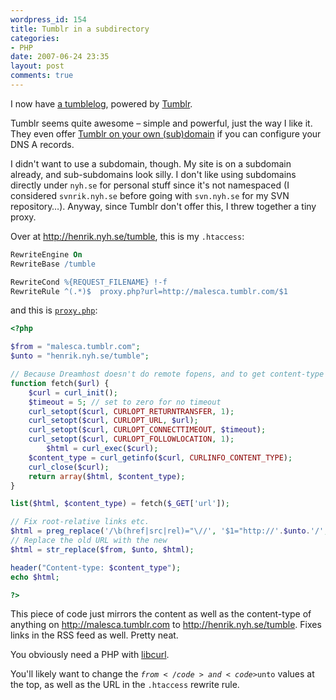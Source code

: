 ```yaml
---
wordpress_id: 154
title: Tumblr in a subdirectory
categories:
- PHP
date: 2007-06-24 23:35
layout: post
comments: true
---
```

I now have <a href="http://henrik.nyh.se/tumble/">a tumblelog</a>, powered by <a href="http://www.tumblr.com/">Tumblr</a>.

Tumblr seems quite awesome – simple and powerful, just the way I like it. They even offer <a href="http://www.tumblr.com/faqs#custom_domains">Tumblr on your own (sub)domain</a> if you can configure your DNS A records.

I didn't want to use a subdomain, though. My site is on a subdomain already, and sub-subdomains look silly. I don't like using subdomains directly under <code>nyh.se</code> for personal stuff since it's not namespaced (I considered <code>svnrik.nyh.se</code> before going with <code>svn.nyh.se</code> for my SVN repository…). Anyway, since Tumblr don't offer this, I threw together a tiny proxy.

<!--more-->

Over at <a href="http://henrik.nyh.se/tumble">http://henrik.nyh.se/tumble</a>, this is my <code>.htaccess</code>:

``` apache .htaccess
RewriteEngine On
RewriteBase /tumble

RewriteCond %{REQUEST_FILENAME} !-f
RewriteRule ^(.*)$  proxy.php?url=http://malesca.tumblr.com/$1
```

and this is <a href="http://henrik.nyh.se/uploads/proxy.phps"><code>proxy.php</code></a>:

``` php
<?php

$from = "malesca.tumblr.com";
$unto = "henrik.nyh.se/tumble";

// Because Dreamhost doesn't do remote fopens, and to get content-type
function fetch($url) {
	$curl = curl_init();
	$timeout = 5; // set to zero for no timeout
	curl_setopt($curl, CURLOPT_RETURNTRANSFER, 1);
	curl_setopt($curl, CURLOPT_URL, $url);
	curl_setopt($curl, CURLOPT_CONNECTTIMEOUT, $timeout);
	curl_setopt($curl, CURLOPT_FOLLOWLOCATION, 1);
        $html = curl_exec($curl);
	$content_type = curl_getinfo($curl, CURLINFO_CONTENT_TYPE);
	curl_close($curl);
	return array($html, $content_type);
}

list($html, $content_type) = fetch($_GET['url']);

// Fix root-relative links etc.
$html = preg_replace('/\b(href|src|rel)="\//', '$1="http://'.$unto.'/', $html);
// Replace the old URL with the new
$html = str_replace($from, $unto, $html);

header("Content-type: $content_type");
echo $html;

?>
```

This piece of code just mirrors the content as well as the content-type of anything on <a href="http://malesca.tumblr.com">http://malesca.tumblr.com</a> to <a href="http://henrik.nyh.se/tumble">http://henrik.nyh.se/tumble</a>. Fixes links in the RSS feed as well. Pretty neat.

You obviously need a PHP with <a href="http://php.net/curl">libcurl</a>.

You'll likely want to change the <code>$from</code> and <code>$unto</code> values at the top, as well as the URL in the <code>.htaccess</code> rewrite rule.
